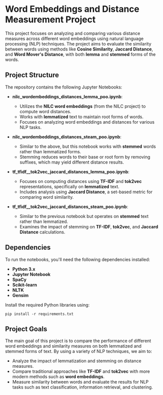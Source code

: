 # Word Embeddings and Distance Measurement Project

This project focuses on analyzing and comparing various distance measures across different word embeddings using natural language processing (NLP) techniques. The project aims to evaluate the similarity between words using methods like **Cosine Similarity**, **Jaccard Distance**, and **Word Mover's Distance**, with both **lemma** and **stemmed** forms of the words.

## Project Structure

The repository contains the following Jupyter Notebooks:

- **nilc_wordembeddings_distances_lemma_poo.ipynb**: 
  - Utilizes the **NILC word embeddings** (from the NILC project) to compute word distances.
  - Works with **lemmatized** text to maintain root forms of words.
  - Focuses on analyzing word embeddings and distances for various NLP tasks.
  
- **nilc_wordembeddings_distances_steam_poo.ipynb**: 
  - Similar to the above, but this notebook works with **stemmed** words rather than lemmatized forms.
  - Stemming reduces words to their base or root form by removing suffixes, which may yield different distance results.

- **tf_tfidf__tok2vec_jaccard_distances_lemma_poo.ipynb**: 
  - Focuses on computing distances using **TF-IDF** and **tok2vec** representations, specifically on **lemmatized** text.
  - Includes analysis using **Jaccard Distance**, a set-based metric for comparing word similarity.

- **tf_tfidf__tok2vec_jaccard_distances_steam_poo.ipynb**: 
  - Similar to the previous notebook but operates on **stemmed** text rather than lemmatized.
  - Examines the impact of stemming on **TF-IDF**, **tok2vec**, and **Jaccard Distance** calculations.

## Dependencies

To run the notebooks, you'll need the following dependencies installed:

- **Python 3.x**
- **Jupyter Notebook**
- **SpaCy**
- **Scikit-learn**
- **NLTK**
- **Gensim**

Install the required Python libraries using:

```
pip install -r requirements.txt
```


## Project Goals

The main goal of this project is to compare the performance of different word embeddings and similarity measures on both lemmatized and stemmed forms of text. By using a variety of NLP techniques, we aim to:

- Analyze the impact of lemmatization and stemming on distance measures.
- Compare traditional approaches like **TF-IDF** and **tok2vec** with more modern methods such as **word embeddings**.
- Measure similarity between words and evaluate the results for NLP tasks such as text classification, information retrieval, and clustering.
